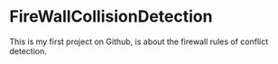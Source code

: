 FireWallCollisionDetection
==========================

This is my first project on Github, is about the firewall rules of conflict detection.